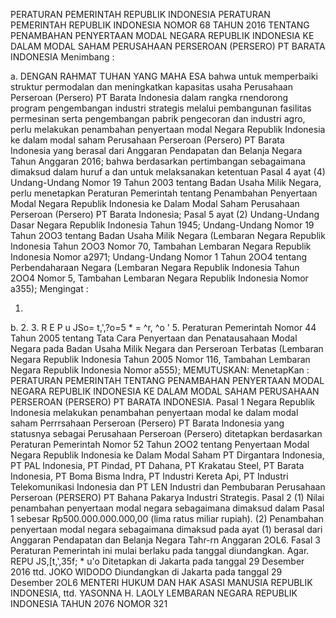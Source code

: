  PERATURAN PEMERINTAH REPUBLIK INDONESIA PERATURAN PEMERINTAH REPUBLIK INDONESIA NOMOR 68 TAHUN 2016 TENTANG PENAMBAHAN PENYERTAAN MODAL NEGARA REPUBLIK INDONESIA KE DALAM MODAL SAHAM PERUSAHAAN PERSEROAN (PERSERO) PT BARATA INDONESIA
Menimbang :

a.
DENGAN RAHMAT TUHAN YANG MAHA ESA bahwa untuk memperbaiki struktur permodalan dan meningkatkan kapasitas usaha Perusahaan Perseroan (Persero) PT Barata Indonesia dalam rangka rnendorong program pengembangan industri strategis melalui pembangunan fasilitas permesinan serta pengembangan pabrik pengecoran dan industri agro, perlu melakukan penambahan penyertaan modal Negara Republik Indonesia ke dalam modal saham Perusahaan Perseroan (Persero) PT Barata Indonesia yang berasal dari Anggaran Pendapatan dan Belanja Negara Tahun Anggaran 2016; bahwa berdasarkan pertimbangan sebagaimana dimaksud dalam huruf a dan untuk melaksanakan ketentuan Pasal 4 ayat (4) Undang-Undang Nomor 19 Tahun 2003 tentang Badan Usaha Milik Negara, perlu menetapkan Peraturan Pemerintah tentang Penambahan Penyertaan Modal Negara Republik Indonesia ke Dalam Modal Saham Perusahaan Perseroan (Persero) PT Barata Indonesia; Pasal 5 ayat (2) Undang-Undang Dasar Negara Republik Indonesia Tahun 1945; Undang-Undang Nomor 19 Tahun 2OO3 tentang Badan Usaha Milik Negara (Lembaran Negara Republik Indonesia Tahun 2OO3 Nomor 70, Tambahan Lembaran Negara Republik Indonesia Nomor a2971; Undang-Undang Nomor 1 Tahun 2OO4 tentang Perbendaharaan Negara (Lembaran Negara Republik Indonesia Tahun 2OO4 Nomor 5, Tambahan Lembaran Negara Republik Indonesia Nomor a355);
Mengingat :

1.
b.
2.
3. R E P u JSo= t,',?o=5 * = ^r, ^o ' 5. Peraturan Pemerintah Nomor 44 Tahun 2005 tentang Tata Cara Penyertaan dan Penatausahaan Modal Negara pada Badan Usaha Milik Negara dan Perseroan Terbatas (Lembaran Negara Republik Indonesia Tahun 2005 Nomor 116, Tambahan Lembaran Negara Republik Indonesia Nomor a555);
MEMUTUSKAN:
 MenetapKan : PERATURAN PEMERINTAH TENTANG PENAMBAHAN PENYERTAAN MODAL NEGARA REPUBLIK INDONESIA KE DALAM MODAL SAHAM PERUSAHAAN PERSEROAN (PERSERO) PT BARATA INDONESIA. Pasal 1 Negara Republik Indonesia melakukan penambahan penyertaan modal ke dalam modal saham Perrrsahaan Perseroan (Persero) PT Barata Indonesia yang statusnya sebagai Perusahaan Perseroan (Persero) ditetapkan berdasarkan Peraturan Pemerintah Nomor 52 Tahun 2OO2 tentang Penyertaan Modal Negara Republik Indonesia ke Dalam Modal Saham PT Dirgantara Indonesia, PT PAL Indonesia, PT Pindad, PT Dahana, PT Krakatau Steel, PT Barata Indonesia, PT Boma Bisma Indra, PT Industri Kereta Api, PT Industri Telekomunikasi Indonesia dan PT LEN Industri dan Pembubaran Perusahaan Perseroan (PERSERO) PT Bahana Pakarya Industri Strategis. Pasal 2 (1) Nilai penambahan penyertaan modal negara sebagaimana dimaksud dalam Pasal 1 sebesar Rp500.000.000.000,00 (lima ratus miliar rupiah). (2) Penambahan penyertaan modal negara sebagaimana dimaksud pada ayat (1) berasal dari Anggaran Pendapatan dan Belanja Negara Tahr-rn Anggaran 2OL6. Fasal 3 Peraturan Pemerintah ini mulai berlaku pada tanggal diundangkan. Agar. REPU JS,[t,',35f; * u'o Ditetapkan di Jakarta pada tanggal 29 Desember 2016 ttd. JOKO WIDODO Diundangkan di Jakarta pada tanggal 29 Desember 2OL6 MENTERI HUKUM DAN HAK ASASI MANUSIA REPUBLIK INDONESIA, ttd. YASONNA H. LAOLY LEMBARAN NEGARA REPUBLIK INDONESIA TAHUN 2076 NOMOR 321